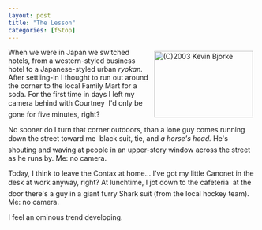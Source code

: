 ```yaml
---
layout: post
title: "The Lesson"
categories: [fStop]
---
```

<a href="/photo/journal/sep03zZ-05.html"><img src="http://www.botzilla.com/bpix/sep03zZ-05.jpg" width=200 height=135 hspace=8 vspace=6 border=0 align="right" title="(C)2003 Kevin Bjorke"></a>When we were in Japan we switched hotels, from a western-styled business hotel to a Japanese-styled urban <i>ryokan.</i> After settling-in I thought to run out around the corner to the local Family Mart for a soda. For the first time in days I left my camera behind with Courtney &#150; I'd only be gone for five minutes, right?

No sooner do I turn that corner outdoors, than a lone guy comes running down the street toward me &#151; black suit, tie, and <i>a horse's head.</i> He's shouting and waving at people in an upper-story window across the street as he runs by. Me: no camera.

Today, I think to leave the Contax at home... I've got my little Canonet in the desk at work anyway, right? At lunchtime, I jot down to the cafeteria &#151; at the door there's a guy in a giant furry Shark suit (from the local hockey team). Me: no camera.

I feel an ominous trend developing.


